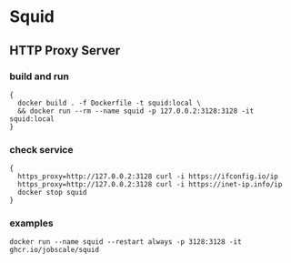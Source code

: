 # Squid

## HTTP Proxy Server

### build and run

```
{
  docker build . -f Dockerfile -t squid:local \
  && docker run --rm --name squid -p 127.0.0.2:3128:3128 -it squid:local
}
```

### check service

```
{
  https_proxy=http://127.0.0.2:3128 curl -i https://ifconfig.io/ip
  https_proxy=http://127.0.0.2:3128 curl -i https://inet-ip.info/ip
  docker stop squid
}
```

### examples

```
docker run --name squid --restart always -p 3128:3128 -it ghcr.io/jobscale/squid
```
